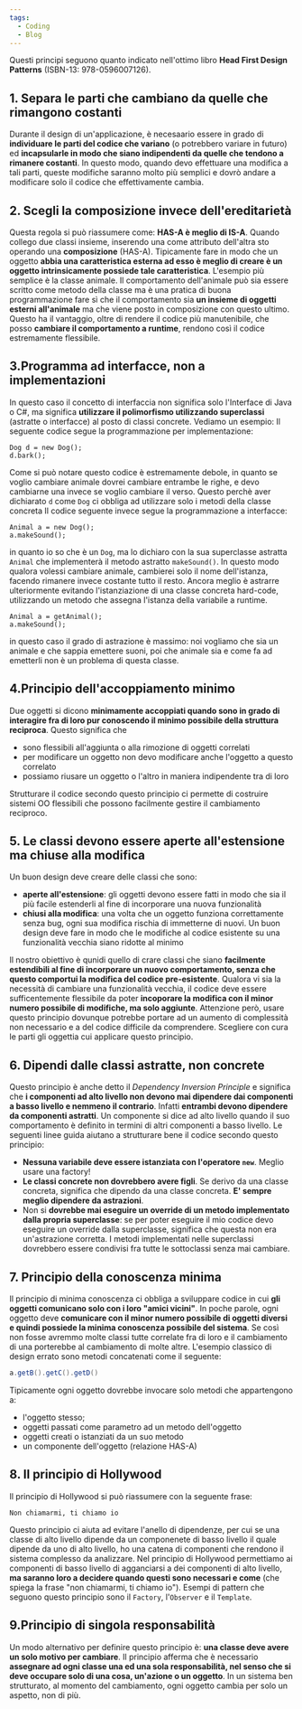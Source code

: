 ```yaml
---
tags:
  - Coding
  - Blog
---
```



Questi principi seguono quanto indicato nell'ottimo libro **Head First Design Patterns** (ISBN-13: 978-0596007126).

## 1. Separa le parti che cambiano da quelle che rimangono costanti
Durante il design di un'applicazione, è necesaario essere in grado di **individuare le parti del codice che variano** (o potrebbero variare in futuro) ed **incapsularle in modo che siano indipendenti da quelle che tendono a rimanere costanti**.
In questo modo, quando devo effettuare una modifica a tali parti, queste modifiche saranno molto più semplici e dovrò andare a modificare solo il codice che effettivamente cambia.

## 2. Scegli la composizione invece dell'ereditarietà
Questa regola si può riassumere come: **HAS-A è meglio di IS-A**.
Quando collego due classi insieme, inserendo una come attributo dell'altra sto operando una **composizione** (HAS-A).
Tipicamente fare in modo che un oggetto **abbia una caratteristica esterna ad esso è meglio di creare è un oggetto intrinsicamente possiede tale caratteristica**.
L'esempio più semplice è la classe animale. Il comportamento dell'animale può sia essere scritto come metodo della classe ma è una pratica di buona programmazione fare sì che il comportamento sia **un insieme di oggetti esterni all'animale** ma che viene posto in composizione con questo ultimo.
Questo ha il vantaggio, oltre di rendere il codice più manutenibile, che posso **cambiare il comportamento a runtime**, rendono così il codice estremamente flessibile.

## 3.Programma ad interfacce, non a implementazioni
In questo caso il concetto di interfaccia non significa solo l'Interface di Java o C#, ma significa **utilizzare il polimorfismo utilizzando superclassi** (astratte o interfacce) al posto di classi concrete.
Vediamo un esempio:
Il seguente codice segue la programmazione per implementazione:
```
Dog d = new Dog();
d.bark();
```
Come si può notare questo codice è estremamente debole, in quanto se voglio cambiare animale dovrei cambiare entrambe le righe, e devo cambiarne una invece se voglio cambiare il verso.
Questo perchè aver dichiarato `d` come `Dog` ci obbliga ad utilizzare solo i metodi della classe concreta
Il codice seguente invece segue la programmazione a interfacce:
```
Animal a = new Dog();
a.makeSound();
```
in quanto io so che è un `Dog`, ma lo dichiaro con la sua superclasse astratta `Animal` che implementerà il metodo astratto `makeSound()`. In questo modo qualora volessi cambiare animale, cambierei solo il nome dell'istanza, facendo rimanere invece costante tutto il resto.
Ancora meglio è astrarre ulteriormente evitando l'istanziazione di una classe concreta hard-code, utilizzando un metodo che assegna l'istanza della variabile a runtime.
```
Animal a = getAnimal();
a.makeSound();
```
in questo caso il grado di astrazione è massimo: noi vogliamo che sia un animale e che sappia emettere suoni, poi che animale sia e come fa ad emetterli non è un problema di questa classe.

## 4.Principio dell'accoppiamento minimo
Due oggetti si dicono **minimamente accoppiati quando sono in grado di interagire fra di loro pur conoscendo il minimo possibile della struttura reciproca**.
Questo significa che

- sono flessibili all'aggiunta o alla rimozione di oggetti correlati
- per modificare un oggetto non devo modificare anche l'oggetto a questo correlato
- possiamo riusare un oggetto o l'altro in maniera indipendente tra di loro

Strutturare il codice secondo questo principio ci permette di costruire sistemi OO flessibili che possono facilmente gestire il cambiamento reciproco.

## 5. Le classi devono essere aperte all'estensione ma chiuse alla modifica
Un buon design deve creare delle classi che sono:

- **aperte all'estensione**: gli oggetti devono essere fatti in modo che sia il più facile estenderli al fine di incorporare una nuova funzionalità
- **chiusi alla modifica**: una volta che un oggetto funziona correttamente senza bug, ogni sua modifica rischia di immetterne di nuovi. Un buon design deve fare in modo che le modifiche al codice esistente su una funzionalità vecchia siano ridotte al minimo

Il nostro obiettivo è qunidi quello di crare classi che siano **facilmente estendibili al fine di incorporare un nuovo comportamento, senza che questo comportui la modifica del codice pre-esistente**.
Qualora vi sia la necessità di cambiare una funzionalità vecchia, il codice deve essere sufficentemente flessibile da poter **incoporare la modifica con il minor numero possibile di modifiche, ma solo aggiunte**.
Attenzione però, usare questo principio dovunque potrebbe portare ad un aumento di complessità non necessario e a del codice difficile da comprendere. Scegliere con cura le parti gli oggettia cui applicare questo principio.

## 6. Dipendi dalle classi astratte, non concrete
Questo principio è anche detto il *Dependency Inversion Principle* e significa che **i componenti ad alto livello non devono mai dipendere dai componenti a basso livello e nemmeno il contrario**.
Infatti **entrambi devono dipendere da componenti astratti**.
Un componente si dice ad alto livello quando il suo comportamento è definito in termini di altri componenti a basso livello.
Le seguenti linee guida aiutano a strutturare bene il codice secondo questo principio:

- **Nessuna variabile deve essere istanziata con l'operatore `new`**. Meglio usare una factory!
- **Le classi concrete non dovrebbero avere figli**. Se derivo da una classe concreta, significa che dipendo da una classe concreta. **E' sempre meglio dipendere da astrazioni**.
- Non si **dovrebbe mai eseguire un override di un metodo implementato dalla propria superclasse**: se per poter eseguire il mio codice devo eseguire un override dalla superclasse, significa che questa non era un'astrazione corretta. I metodi implementati nelle superclassi dovrebbero essere condivisi fra tutte le sottoclassi senza mai cambiare.

## 7. Principio della conoscenza minima
Il principio di minima conoscenza ci obbliga a sviluppare codice in cui **gli oggetti comunicano solo con i loro "amici vicini"**.
In poche parole, ogni oggetto deve **comunicare con il minor numero possibile di oggetti diversi e quindi possiede la minima conoscenza possibile del sistema**.
Se così non fosse avremmo molte classi tutte correlate fra di loro e il cambiamento di una porterebbe al cambiamento di molte altre.
L'esempio classico di design errato sono metodi concatenati come il seguente:
```csharp
a.getB().getC().getD()
```
Tipicamente ogni oggetto dovrebbe invocare solo metodi che appartengono a:

- l'oggetto stesso;
- oggetti passati come parametro ad un metodo dell'oggetto
- oggetti creati o istanziati da un suo metodo
- un componente dell'oggetto (relazione HAS-A)

## 8. Il principio di Hollywood
Il principio di Hollywood si può riassumere con la seguente frase:
```
Non chiamarmi, ti chiamo io
```
Questo principio ci aiuta ad evitare l'anello di dipendenze, per cui se una classe di alto livello dipende da un componenete di basso livello il quale dipende da uno di alto livello, ho una catena di componenti che rendono il sistema complesso da analizzare.
Nel principio di Hollywood permettiamo ai componenti di basso livello di agganciarsi a dei componenti di alto livello, **ma saranno loro a decidere quando questi sono necessari e come** (che spiega la frase "non chiamarmi, ti chiamo io").
Esempi di pattern che seguono questo principio sono il `Factory`, l'`Observer` e il `Template`.

## 9.Principio di singola responsabilità
Un modo alternativo per definire questo principio è: **una classe deve avere un solo motivo per cambiare**.
Il principio afferma che è necessario **assegnare ad ogni classe una ed una sola responsabilità, nel senso che si deve occupare solo di una cosa, un'azione o un oggetto**.
In un sistema ben strutturato, al momento del cambiamento, ogni oggetto cambia per solo un aspetto, non di più.